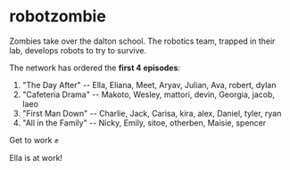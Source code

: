 # robotzombie

Zombies take over the dalton school. The robotics team, trapped in their lab, develops robots to try to survive.

The network has ordered the **first 4 episodes**:

1.  "The Day After" -- Ella, Eliana, Meet, Aryav, Julian, Ava, robert, dylan
2.  "Cafeteria Drama" -- Makoto, Wesley, mattori, devin, Georgia, jacob, laeo 
3.  "First Man Down" -- Charlie, Jack, Carisa, kira, alex, Daniel, tyler, ryan
4.  "All in the Family" -- Nicky, Emily, sitoe, otherben, Maisie, spencer

Get to work :fist:

Ella is at work!	